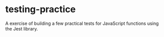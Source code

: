 # testing-practice
A exercise of building a few practical tests for JavaScript functions using the Jest library.
